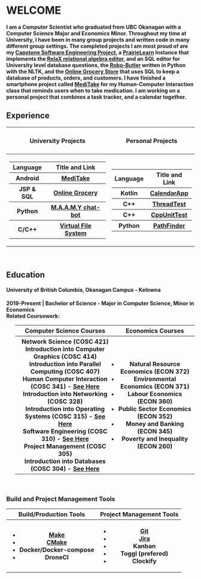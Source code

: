 <!DOCTYPE HTML>
<html>
<body>
  <h1>WELCOME</h1>
  <b>I am a Computer Scientist who graduated from UBC Okanagan with a Computer Science Major and Economics Minor. Throughout my time at University, I have been in many group projects and written code in many different group settings. The completed projects I am most proud of are my <a href="https://github.com/MatthewObirek/project-3-a-automating-database-question-generation-automating-db-q-gen-marking-team-a">Capstone Software Engineering Project</a>, a <a href="https://www.prairielearn.com/">PrairieLearn</a> Instance that implements the <a href="https://dbis-uibk.github.io/relax/landing">RelaX relational algebra editor</a>, and an SQL editor for University level database questions, the <a href="https://github.com/Software-Engineering-Group-4-Maamy/chat-bot">Robo-Butler</a> written in Python with the NLTK, and the <a href="https://github.com/MatthewObirek/COSC304_GroupProject">Online Grocery Store</a> that uses SQL to keep a database of products, orders, and customers. I have finished a smartphone project called <a href="https://github.com/MatthewObirek/MediTake">MediTake</a> for my Human-Computer Interaction class that reminds users when to take medication. I am working on a personal project that combines a task tracker, and a calendar together.</b>
    <br>
  <h2>Experience</h2>
  <table>
    <tbody>
      <tr><th><b>University Projects</h4></th><th><h4>Personal Projects</b></th></tr>
      <tr><th>
      <table>
        <tbody>
          <tr><th>Language</th><th>Title and Link</th></tr>
          <tr><th>Android</th><th><a href="https://github.com/MatthewObirek/MediTake">MediTake</a></th></tr>
          <tr><th>JSP & SQL</th><th><a href="https://github.com/MatthewObirek/COSC304_GroupProject">Online Grocery</a></th></tr>
          <tr><th>Python</th><th><a href="https://github.com/MatthewObirek/COSC310-chatbot">M.A.A.M.Y chat-bot</a></th></tr>
          <tr><th>C/C++</th><th><a href="https://github.com/MatthewObirek/Cosc315_project3">Virtual File System</a></th></tr>
        </tbody>
      </table>
      </th><th>
      <table>
        <tbody>
          <tr><th>Language</th><th>Title and Link</th></tr>
          <tr><th>Kotlin</th><th><a href="https://github.com/MatthewObirek/CalendarApp">CalendarApp</a></th></tr>
          <tr><th>C++</th><th><a href="https://github.com/MatthewObirek/ThreadTest">ThreadTest</a></th></tr>
          <tr><th>C++</th><th><a href="https://github.com/MatthewObirek/CppUnitTest">CppUnitTest</a></th></tr>
          <tr><th>Python</th><th><a href="https://github.com/MatthewObirek/Simulation">PathFinder</a></th></tr>
        </tbody>
      </table>
    </th></tr>
    </tbody>
  </table>
    <br>
  <h2>Education</h2>
    <h4>University of British Columbia, Okanagan Campus - Kelowna</h4>
  <b>2019-Present | Bachelor of Science - Major in Computer Science, Minor in Economics<br>Related Coursework:
    <ul>
      <table>
        <tbody>
          <tr><th>Computer Science Courses</th><th>Economics Courses</hr></tr>
          <tr>
            <th>
              <li>Network Science (COSC 421)</li>
              <li>Introduction into Computer Graphics (COSC 414) </li>
              <li>Introduction into Parallel Computing (COSC 407)</li>
              <li>Human Computer Interaction (COSC 341) - <a href="https://github.com/MatthewObirek/MediTake">See Here</a></li>
              <li>Introduction into Networking (COSC 328)</li>
              <li>Introduction into Operating Systems (COSC 315) - <a href="https://github.com/MatthewObirek/Cosc315_project3">See Here</a></li>
              <li>Software Engineering (COSC 310) - <a href="https://github.com/MatthewObirek/COSC310-Chatbot">See Here</a></li> 
              <li>Project Management (COSC 305) </li>
              <li>Introduction into Databases (COSC 304) - <a href="https://github.com/MatthewObirek/COSC304_GroupProject">See Here</a></li>
            </th>
            <th>
              <li>Natural Resource Economics (ECON 372)</li>
              <li>Environmental Economics (ECON 371)</li>
              <li>Labour Economics (ECON 360)</li>
              <li>Public Sector Economics (ECON 352)</li>
              <li>Money and Banking (ECON 345)</li>
              <li>Poverty and Inequality (ECON 260)</li>
            </th>
          </tr>
        </tbody>
      </table>
    </ul>
  </b>
    <br>
   <h3>Build and Project Management Tools</h3>
    <table>
    <tbody>
      <tr><th>Build/Production Tools</th><th>Project Management Tools</hr></tr> 
      <th>
        <ul>
          <li><a href="https://www.gnu.org/software/make/">Make</a></li>
          <li><a href="https://cmake.org/">CMake</a></li>
          <li>Docker/Docker-compose</li>
          <li>DroneCI</li>
        </ul>
       </th>
       <th>
         <ul> 
           <li><a href="https://git-scm.com/">Git</a></li>
           <li><a href="https://www.atlassian.com/software/jira">Jira</a></li>
           <li>Kanban</li>
           <li>Toggl (prefered)</li>
           <li>Clockify</li>
         </ul>
       </th>
    </tbody>
    </table>
<!--
**MatthewObirek/MatthewObirek** is a ✨ _special_ ✨ repository because its `README.md` (this file) appears on your GitHub profile.

Here are some ideas to get you started:

- 🔭 I’m currently working on ...
- 🌱 I’m currently learning ...
- 👯 I’m looking to collaborate on ...
- 🤔 I’m looking for help with ...
- 💬 Ask me about ...
- 📫 How to reach me: ...
- 😄 Pronouns: ...
- ⚡ Fun fact: ...
-->
